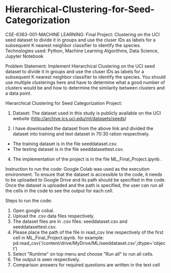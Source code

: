    # Hierarchical-Clustering-for-Seed-Categorization
CSE-6363-001-MACHINE LEARNING: Final Project: Clustering on the UCI seed dataset to divide it in groups and use the cluser IDs as labels for a subsequent K nearest neighbor classifier to identify the species. Technologies used: Python, Machine Learning Algorithms, Data Science, Jupyter Notebook

Problem Statement: Implement Hierarchical Clustering on the UCI seed dataset to divide it in groups and use the cluser IDs as labels for a subsequent K nearest neighbor classifier to identify the species. You should use multiple clusterings here and have to determine what a good number of clusters would be and how to determine the similarity between clusters and a data point.

Hierarchical Clustering for Seed Categorization Project:  

1. Dataset: The dataset used in this study is publicly available on the UCI website 
(http://archive.ics.uci.edu/ml/datasets/seeds)

3. I have downloaded the dataset from the above link and divided the dataset into training and test 
dataset in 70:30 ration respectively.
* The training dataset is in the file seeddataset.csv.
* The testing dataset is in the file seeddatasettest.csv.

4. The implementation of the project is in the file ML_Final_Project.ipynb .
   
Instruction to run the code:
Google Colab was used as the execution environment. To ensure that the 
dataset is accessible to the code, it needs to be uploaded to Google Drive and its path should be specified 
in the code. Once the dataset is uploaded and the path is specified, the user can run all the cells in the code 
to see the output for each cell.

Steps to run the code:
1. Open google cobal.
2. Upload the .csv data files respectively.
3. The dataset files are in .csv files: seeddataset.csv and seeddatasettest.csv.
4. Please place the path of the file in read_csv line respectively of the first cell in 
ML_Final_Project.ipynb.
for example: pd.read_csv('/content/drive/MyDrive/ML/seeddataset.csv',dtype='object')
5. Select "Runtime" on top menu and choose "Run all" to run all cells.
6. The output is seen respectively.
7. Comparison answers for required questions are written in the text cell

